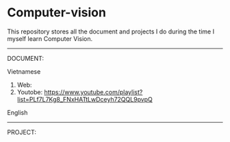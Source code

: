 # Computer-vision

This repository stores all the document and projects I do during the time I myself learn Computer Vision.

-----------------------------------------------------------------------------------------------------------
DOCUMENT: 

Vietnamese
1. Web: 
2. Youtobe: https://www.youtube.com/playlist?list=PLf7L7Kg8_FNxHATtLwDceyh72QQL9pvpQ

English

-----------------------------------------------------------------------------------------------------------
PROJECT:
